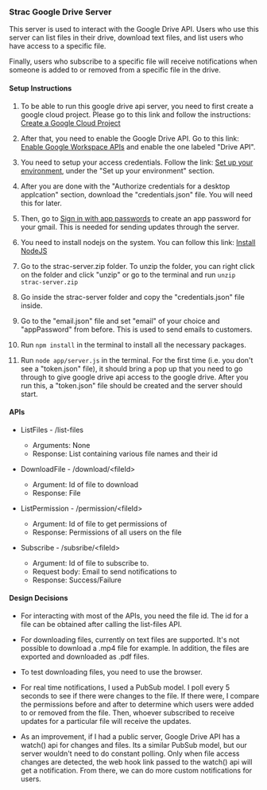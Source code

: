 ### Strac Google Drive Server

This server is used to interact with the Google Drive API. Users who use this server can list files in their drive, download text files, and list users who have access to a specific file.

Finally, users who subscribe to a specific file will receive notifications when someone is added to or removed from a specific file in the drive.

#### Setup Instructions

1. To be able to run this google drive api server, you need to first create a google cloud project. Please go to this link and follow the instructions: [Create a Google Cloud Project](https://developers.google.com/workspace/guides/create-project)

2. After that, you need to enable the Google Drive API. Go to this link: [Enable Google Workspace APIs](https://developers.google.com/workspace/guides/enable-apis) and enable the one labeled "Drive API".

3. You need to setup your access credentials. Follow the link: [Set up your environment](https://developers.google.com/drive/api/quickstart/nodejs), under the "Set up your environment" section.

4. After you are done with the "Authorize credentials for a desktop applcation" section, download the "credentials.json" file. You will need this for later.

5. Then, go to [Sign in with app passwords](https://support.google.com/accounts/answer/185833?hl=en) to create an app password for your gmail. This is needed for sending updates through the server.

6. You need to install nodejs on the system. You can follow this link: [Install NodeJS](https://nodejs.org/en)

7. Go to the strac-server.zip folder. To unzip the folder, you can right click on the folder and click "unzip" or go to the terminal and run `unzip strac-server.zip`

8. Go inside the strac-server folder and copy the "credentials.json" file inside.

9. Go to the "email.json" file and set "email" of your choice and "appPassword" from before. This is used to send emails to customers.

10. Run `npm install` in the terminal to install all the necessary packages.

11. Run `node app/server.js` in the terminal. For the first time (i.e. you don't see a "token.json" file), it should bring a pop up that you need to go through to give google drive api access to the google drive. After you run this, a "token.json" file should be created and the server should start.

#### APIs

- ListFiles - /list-files

  - Arguments: None
  - Response: List containing various file names and their id

- DownloadFile - /download/\<fileId\>

  - Argument: Id of file to download
  - Response: File

- ListPermission - /permission/\<fileId\>

  - Argument: Id of file to get permissions of
  - Response: Permissions of all users on the file

- Subscribe - /subsribe/\<fileId\>
  - Argument: Id of file to subscribe to.
  - Request body: Email to send notifications to
  - Response: Success/Failure

#### Design Decisions

- For interacting with most of the APIs, you need the file id. The id for a file can be obtained after calling the list-files API.

- For downloading files, currently on text files are supported. It's not possible to download a .mp4 file for example. In addition, the files are exported and downloaded as .pdf files.

- To test downloading files, you need to use the browser.

- For real time notifications, I used a PubSub model. I poll every 5 seconds to see if there were changes to the file. If there were, I compare the permissions before and after to determine which users were added to or removed from the file. Then, whoever subscribed to receive updates for a particular file will receive the updates.

- As an improvement, if I had a public server, Google Drive API has a watch() api for changes and files. Its a similar PubSub model, but our server wouldn't need to do constant polling. Only when file access changes are detected, the web hook link passed to the watch() api will get a notification. From there, we can do more custom notifications for users.
